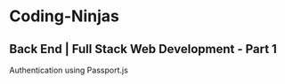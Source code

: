 # Coding-Ninjas

## Back End | Full Stack Web Development - Part 1

Authentication using Passport.js
